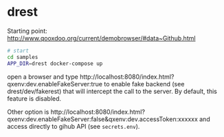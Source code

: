 # drest

Starting point: http://www.qooxdoo.org/current/demobrowser/#data~Github.html

```bash
# start
cd samples
APP_DIR=drest docker-compose up
```

open a browser and type http://localhost:8080/index.html?qxenv:dev.enableFakeServer:true to enable fake backend (see drest/dev/fakerest) that will intercept the call to the server. By default, this feature is disabled.

Other option is http://localhost:8080/index.html?qxenv:dev.enableFakeServer:false&qxenv:dev.accessToken:xxxxxx and access directly to gihub API (see ``secrets.env``).
